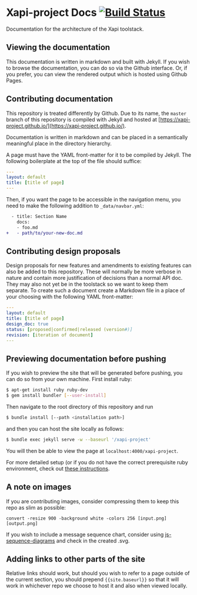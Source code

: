 # Xapi-project Docs [![Build Status](https://travis-ci.org/xapi-project/xapi-project.github.io.png)](https://travis-ci.org/xapi-project/xapi-project.github.io)

Documentation for the architecture of the Xapi toolstack.

## Viewing the documentation

This documentation is written in markdown and built with Jekyll. If you wish to
browse the documentation, you can do so via the Github interface. Or, if you
prefer, you can view the rendered output which is hosted using Github Pages.

## Contributing documentation

This repository is treated differently by Github. Due to its name, the `master`
branch of this repository is compiled with Jekyll and hosted at
[https://xapi-project.github.io/](https://xapi-project.github.io/).

Documentation is written in markdown and can be placed in a semantically
meaningful place in the directory hierarchy.

A page must have the YAML front-matter for it to be compiled by Jekyll. The
following boilerplate at the top of the file should suffice:

```yaml
---
layout: default
title: [title of page]
---
```

Then, if you want the page to be accessible in the navigation menu, you need to
make the following addition to `_data/navbar.yml`:

```diff
  - title: Section Name
    docs:
    - foo.md
+   - path/to/your-new-doc.md
```

## Contributing design proposals

Design proposals for new features and amendments to existing features can also
be added to this repository. These will normally be more verbose in nature and
contain more justification of decisions than a normal API doc. They may also
not yet be in the toolstack so we want to keep them separate. To create such
a document create a Markdown file in a place of your choosing with the
following YAML front-matter:

```yaml
---
layout: default
title: [title of page]
design_doc: true
status: [proposed|confirmed|released (version#)]
revision: [iteration of document]
---
```

## Previewing documentation before pushing

If you wish to preview the site that will be generated before pushing, you can
do so from your own machine. First install ruby:

```bash
$ apt-get install ruby ruby-dev
$ gem install bundler [--user-install]

```

Then navigate to the root directory of this repository and run

```bash
$ bundle install [--path <installation path>]
```

and then you can host the site locally as follows:

```bash
$ bundle exec jekyll serve -w --baseurl '/xapi-project'
```

You will then be able to view the page at `localhost:4000/xapi-project`.

For more detailed setup (or if you do not have the correct prerequisite ruby environment, check out [these instructions](https://help.github.com/articles/using-jekyll-with-pages/#installing-jekyll).

## A note on images
If you are contributing images, consider compressing them to keep this repo as
slim as possible:

```
convert -resize 900 -background white -colors 256 [input.png] [output.png]
```

If you wish to include a message sequence chart, consider using
[js-sequence-diagrams](http://bramp.github.io/js-sequence-diagrams/) and
check in the created .svg.

## Adding links to other parts of the site
Relative links should work, but should you wish to refer to a page outside of
the current section, you should prepend `{{site.baseurl}}` so that it will work
in whichever repo we choose to host it and also when viewed locally.
